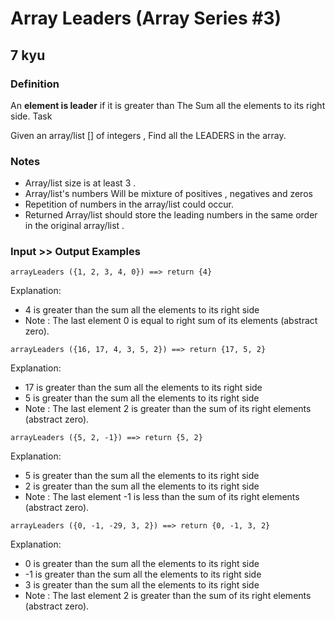 # Array Leaders (Array Series #3)
## 7 kyu

### Definition

An **element is leader** if it is greater than The Sum all the elements to its right side.
Task

Given an array/list [] of integers , Find all the LEADERS in the array.

### Notes

- Array/list size is at least 3 .
- Array/list's numbers Will be mixture of positives , negatives and zeros
- Repetition of numbers in the array/list could occur.
- Returned Array/list should store the leading numbers in the same order in the original array/list .

### Input >> Output Examples
```
arrayLeaders ({1, 2, 3, 4, 0}) ==> return {4}
```
Explanation:
- 4 is greater than the sum all the elements to its right side
- Note : The last element 0 is equal to right sum of its elements (abstract zero).

```
arrayLeaders ({16, 17, 4, 3, 5, 2}) ==> return {17, 5, 2}
```
Explanation:
- 17 is greater than the sum all the elements to its right side
- 5 is greater than the sum all the elements to its right side
- Note : The last element 2 is greater than the sum of its right elements (abstract zero).

```
arrayLeaders ({5, 2, -1}) ==> return {5, 2}
```
Explanation:
- 5 is greater than the sum all the elements to its right side
- 2 is greater than the sum all the elements to its right side
- Note : The last element -1 is less than the sum of its right elements (abstract zero).

```
arrayLeaders ({0, -1, -29, 3, 2}) ==> return {0, -1, 3, 2}
```
Explanation:
- 0 is greater than the sum all the elements to its right side
- -1 is greater than the sum all the elements to its right side
- 3 is greater than the sum all the elements to its right side
- Note : The last element 2 is greater than the sum of its right elements (abstract zero).
